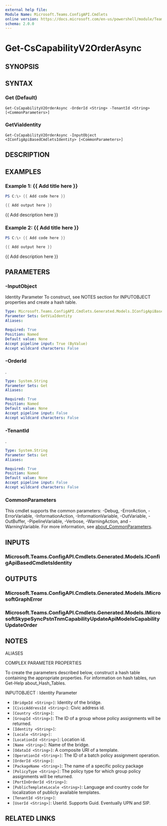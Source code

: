 ```yaml
---
external help file:
Module Name: Microsoft.Teams.ConfigAPI.Cmdlets
online version: https://docs.microsoft.com/en-us/powershell/module/Teams/get-cscapabilityv2orderasync
schema: 2.0.0
---
```


# Get-CsCapabilityV2OrderAsync

## SYNOPSIS


## SYNTAX

### Get (Default)
```
Get-CsCapabilityV2OrderAsync -OrderId <String> -TenantId <String> [<CommonParameters>]
```

### GetViaIdentity
```
Get-CsCapabilityV2OrderAsync -InputObject <IConfigApiBasedCmdletsIdentity> [<CommonParameters>]
```

## DESCRIPTION


## EXAMPLES

### Example 1: {{ Add title here }}
```powershell
PS C:\> {{ Add code here }}

{{ Add output here }}
```

{{ Add description here }}

### Example 2: {{ Add title here }}
```powershell
PS C:\> {{ Add code here }}

{{ Add output here }}
```

{{ Add description here }}

## PARAMETERS

### -InputObject
Identity Parameter
To construct, see NOTES section for INPUTOBJECT properties and create a hash table.

```yaml
Type: Microsoft.Teams.ConfigAPI.Cmdlets.Generated.Models.IConfigApiBasedCmdletsIdentity
Parameter Sets: GetViaIdentity
Aliases:

Required: True
Position: Named
Default value: None
Accept pipeline input: True (ByValue)
Accept wildcard characters: False
```

### -OrderId
.

```yaml
Type: System.String
Parameter Sets: Get
Aliases:

Required: True
Position: Named
Default value: None
Accept pipeline input: False
Accept wildcard characters: False
```

### -TenantId
.

```yaml
Type: System.String
Parameter Sets: Get
Aliases:

Required: True
Position: Named
Default value: None
Accept pipeline input: False
Accept wildcard characters: False
```

### CommonParameters
This cmdlet supports the common parameters: -Debug, -ErrorAction, -ErrorVariable, -InformationAction, -InformationVariable, -OutVariable, -OutBuffer, -PipelineVariable, -Verbose, -WarningAction, and -WarningVariable. For more information, see [about_CommonParameters](http://go.microsoft.com/fwlink/?LinkID=113216).

## INPUTS

### Microsoft.Teams.ConfigAPI.Cmdlets.Generated.Models.IConfigApiBasedCmdletsIdentity

## OUTPUTS

### Microsoft.Teams.ConfigAPI.Cmdlets.Generated.Models.IMicrosoftGraphError

### Microsoft.Teams.ConfigAPI.Cmdlets.Generated.Models.IMicrosoftSkypeSyncPstnTnmCapabilityUpdateApiModelsCapabilityUpdateOrder

## NOTES

ALIASES

COMPLEX PARAMETER PROPERTIES

To create the parameters described below, construct a hash table containing the appropriate properties. For information on hash tables, run Get-Help about_Hash_Tables.


INPUTOBJECT <IConfigApiBasedCmdletsIdentity>: Identity Parameter
  - `[BridgeId <String>]`: Identity of the bridge.
  - `[CivicAddressId <String>]`: Civic address id.
  - `[Country <String>]`: 
  - `[GroupId <String>]`: The ID of a group whose policy assignments will be returned.
  - `[Identity <String>]`: 
  - `[Locale <String>]`: 
  - `[LocationId <String>]`: Location id.
  - `[Name <String>]`: Name of the bridge.
  - `[OdataId <String>]`: A composite URI of a template.
  - `[OperationId <String>]`: The ID of a batch policy assignment operation.
  - `[OrderId <String>]`: 
  - `[PackageName <String>]`: The name of a specific policy package
  - `[PolicyType <String>]`: The policy type for which group policy assignments will be returned.
  - `[PortInOrderId <String>]`: 
  - `[PublicTemplateLocale <String>]`: Language and country code for localization of publicly available templates.
  - `[TenantId <String>]`: 
  - `[UserId <String>]`: UserId. Supports Guid. Eventually UPN and SIP.

## RELATED LINKS

